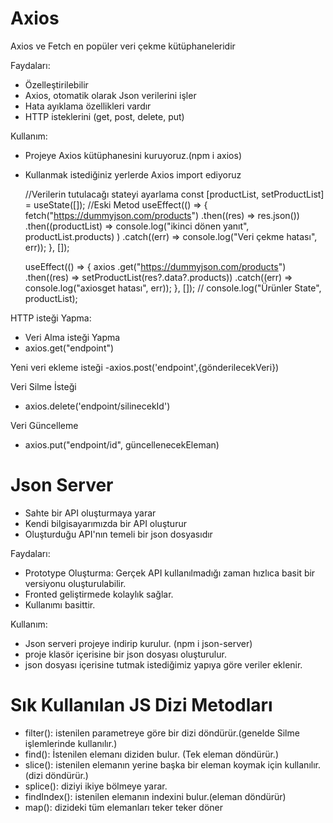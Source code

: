 # Axios

Axios ve Fetch en popüler veri çekme kütüphaneleridir

Faydaları:

- Özelleştirilebilir
- Axios, otomatik olarak Json verilerini işler
- Hata ayıklama özellikleri vardır
- HTTP isteklerini (get, post, delete, put)

Kullanım:

- Projeye Axios kütüphanesini kuruyoruz.(npm i axios)
- Kullanmak istediğiniz yerlerde Axios import ediyoruz

  //Verilerin tutulacağı stateyi ayarlama
  const [productList, setProductList] = useState([]);
  //Eski Metod
  useEffect(() => {
  fetch("https://dummyjson.com/products")
  .then((res) => res.json())
  .then((productList) =>
  console.log("ikinci dönen yanıt", productList.products)
  )
  .catch((err) => console.log("Veri çekme hatası", err));
  }, []);

  useEffect(() => {
  axios
  .get("https://dummyjson.com/products")
  .then((res) => setProductList(res?.data?.products))
  .catch((err) => console.log("axiosget hatası", err));
  }, []);
  // console.log("Ürünler State", productList);

HTTP isteği Yapma:

- Veri Alma isteği Yapma
- axios.get("endpoint")

Yeni veri ekleme isteği
-axios.post('endpoint',{gönderilecekVeri})

Veri Silme İsteği

- axios.delete('endpoint/silinecekId')

Veri Güncelleme

- axios.put("endpoint/id", güncellenecekEleman)

# Json Server

- Sahte bir API oluşturmaya yarar
- Kendi bilgisayarımızda bir API oluşturur
- Oluşturduğu API'nın temeli bir json dosyasıdır

Faydaları:

- Prototype Oluşturma: Gerçek API kullanılmadığı zaman hızlıca basit bir versiyonu oluşturulabilir.
- Fronted geliştirmede kolaylık sağlar.
- Kullanımı basittir.

Kullanım:

- Json serveri projeye indirip kurulur. (npm i json-server)
- proje klasör içerisine bir json dosyası oluşturulur.
- json dosyası içerisine tutmak istediğimiz yapıya göre veriler eklenir.

# Sık Kullanılan JS Dizi Metodları

- filter(): istenilen parametreye göre bir dizi döndürür.(genelde Silme işlemlerinde kullanılır.)
- find(): İstenilen elemanı diziden bulur. (Tek eleman döndürür.)
- slice(): istenilen elemanın yerine başka bir eleman koymak için kullanılır. (dizi döndürür.)
- splice(): diziyi ikiye bölmeye yarar.
- findIndex(): istenilen elemanın indexini bulur.(eleman döndürür)
- map(): dizideki tüm elemanları teker teker döner
